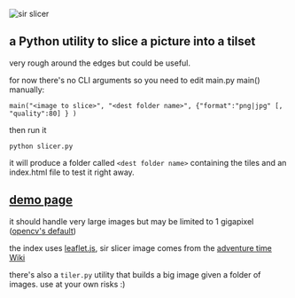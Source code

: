 ![sir slicer](sir_slicer.png)
## a Python utility to slice a picture into a tilset

very rough around the edges but could be useful.

for now there's no CLI arguments so you need to edit main.py main() manually:

```
main("<image to slice>", "<dest folder name>", {"format":"png|jpg" [, "quality":80] } )
```

then run it
```
python slicer.py
```
it will produce a folder called `<dest folder name>` containing the tiles and an index.html file to test it right away.

## [demo page](https://www.barradeau.com/dump/sir-slicer/)

it should handle very large images but may be limited to 1 gigapixel ([opencv's default](https://github.com/opencv/opencv/blob/8eba3c1e7e8975ff1d263a41a5753efaa51d54fc/modules/imgcodecs/src/loadsave.cpp#L65)) 

the index uses [leaflet.js](https://leafletjs.com/), sir slicer image comes from the [adventure time Wiki](https://adventuretime.fandom.com/wiki/Sir_Slicer)

there's also a `tiler.py` utility that builds a big image given a folder of images. use at your own risks :)
